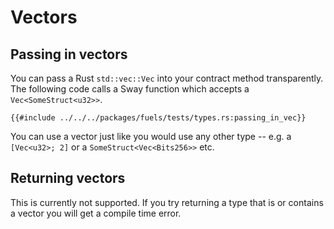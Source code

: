 # Vectors

## Passing in vectors

You can pass a Rust `std::vec::Vec` into your contract method transparently. The following code calls a Sway function which accepts a `Vec<SomeStruct<u32>>`.

```rust,ignore
{{#include ../../../packages/fuels/tests/types.rs:passing_in_vec}}
```

You can use a vector just like you would use any other type -- e.g. a `[Vec<u32>; 2]` or a `SomeStruct<Vec<Bits256>>` etc.

## Returning vectors

This is currently not supported. If you try returning a type that is or contains a vector you will get a compile time error.
